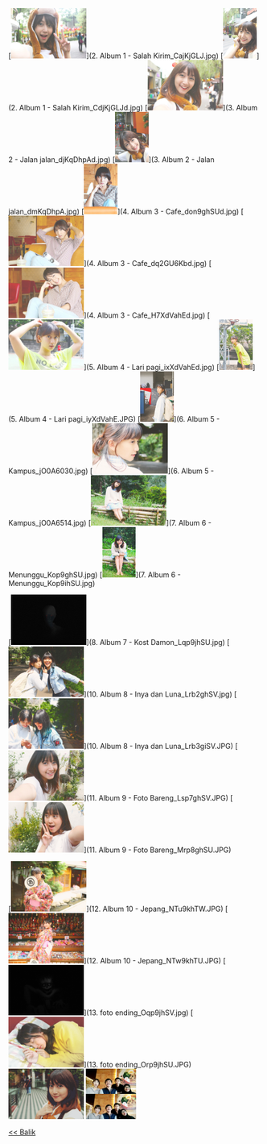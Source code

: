 [<img src='2. Album 1 - Salah Kirim_CajKjGLJ.jpg' height='100'/>](2. Album 1 - Salah Kirim_CajKjGLJ.jpg)
[<img src='2. Album 1 - Salah Kirim_CdjKjGLJd.jpg' height='100'/>](2. Album 1 - Salah Kirim_CdjKjGLJd.jpg)
[<img src='3. Album 2 - Jalan jalan_djKqDhpAd.jpg' height='100'/>](3. Album 2 - Jalan jalan_djKqDhpAd.jpg)
[<img src='3. Album 2 - Jalan jalan_dmKqDhpA.jpg' height='100'/>](3. Album 2 - Jalan jalan_dmKqDhpA.jpg)
[<img src='4. Album 3 - Cafe_don9ghSUd.jpg' height='100'/>](4. Album 3 - Cafe_don9ghSUd.jpg)
[<img src='4. Album 3 - Cafe_dq2GU6Kbd.jpg' height='100'/>](4. Album 3 - Cafe_dq2GU6Kbd.jpg)
[<img src='4. Album 3 - Cafe_H7XdVahEd.jpg' height='100'/>](4. Album 3 - Cafe_H7XdVahEd.jpg)
[<img src='5. Album 4 - Lari pagi_ixXdVahEd.jpg' height='100'/>](5. Album 4 - Lari pagi_ixXdVahEd.jpg)
[<img src='5. Album 4 - Lari pagi_iyXdVahE.JPG' height='100'/>](5. Album 4 - Lari pagi_iyXdVahE.JPG)
[<img src='6. Album 5 - Kampus_jO0A6030.jpg' height='100'/>](6. Album 5 - Kampus_jO0A6030.jpg)
[<img src='6. Album 5 - Kampus_jO0A6514.jpg' height='100'/>](6. Album 5 - Kampus_jO0A6514.jpg)
[<img src='7. Album 6 - Menunggu_Kop9ghSU.jpg' height='100'/>](7. Album 6 - Menunggu_Kop9ghSU.jpg)
[<img src='7. Album 6 - Menunggu_Kop9ihSU.jpg' height='100'/>](7. Album 6 - Menunggu_Kop9ihSU.jpg)
<!--[<img src='8. Album 7 - Kost Damon_Lop9ghSU.jpg' height='100'/>](8. Album 7 - Kost Damon_Lop9ghSU.jpg)-->
<!--[<img src='8. Album 7 - Kost Damon_Lqp9ghSU.jpg' height='100'/>](8. Album 7 - Kost Damon_Lqp9ghSU.jpg)-->
[<img src='8. Album 7 - Kost Damon_Lqp9jhSU.jpg' height='100'/>](8. Album 7 - Kost Damon_Lqp9jhSU.jpg)
[<img src='10. Album 8 - Inya dan Luna_Lrb2ghSV.jpg' height='100'/>](10. Album 8 - Inya dan Luna_Lrb2ghSV.jpg)
[<img src='10. Album 8 - Inya dan Luna_Lrb3giSV.JPG' height='100'/>](10. Album 8 - Inya dan Luna_Lrb3giSV.JPG)
[<img src='11. Album 9 - Foto Bareng_Lsp7ghSV.JPG' height='100'/>](11. Album 9 - Foto Bareng_Lsp7ghSV.JPG)
[<img src='11. Album 9 - Foto Bareng_Mrp8ghSU.JPG' height='100'/>](11. Album 9 - Foto Bareng_Mrp8ghSU.JPG)
<!--[<img src='11. Album 9 - Foto Bareng_MSu9khTX.JPG' height='100'/>](11. Album 9 - Foto Bareng_MSu9khTX.JPG)-->
[<img src='12. Album 10 - Jepang_NTu9khTW.JPG' height='100'/>](12. Album 10 - Jepang_NTu9khTW.JPG)
[<img src='12. Album 10 - Jepang_NTw9khTU.JPG' height='100'/>](12. Album 10 - Jepang_NTw9khTU.JPG)
[<img src='13. foto ending_Oqp9jhSV.jpg' height='100'/>](13. foto ending_Oqp9jhSV.jpg)
[<img src='13. foto ending_Orp9jhSU.JPG' height='100'/>](13. foto ending_Orp9jhSU.JPG)
[<img src='8n3wzevn.png' height='100'/>](8n3wzevn.png)
[<img src='573JJ59E.jpg' height='100'/>](573JJ59E.jpg)

[<< Balik](https://williamsp.github.io/salahsambung)

